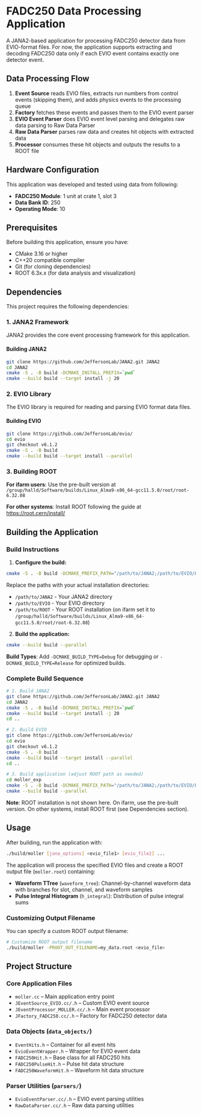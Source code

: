 # FADC250 Data Processing Application

A JANA2-based application for processing FADC250 detector data from EVIO-format files. For now, the application supports extracting and decoding FADC250 data only if each EVIO event contains exactly one detector event.

## Data Processing Flow

1. **Event Source** reads EVIO files, extracts run numbers from control events (skipping them), and adds physics events to the processing queue
2. **Factory** fetches these events and passes them to the EVIO event parser 
3. **EVIO Event Parser** does EVIO event level parsing and delegates raw data parsing to Raw Data Parser
4. **Raw Data Parser** parses raw data and creates hit objects with extracted data
5. **Processor** consumes these hit objects and outputs the results to a ROOT file

## Hardware Configuration

This application was developed and tested using data from following:

- **FADC250 Module**: 1 unit at crate 1, slot 3
- **Data Bank ID**: 250
- **Operating Mode**: 10

## Prerequisites

Before building this application, ensure you have:

- CMake 3.16 or higher
- C++20 compatible compiler
- Git (for cloning dependencies)
- ROOT 6.3x.x (for data analysis and visualization)

## Dependencies

This project requires the following dependencies:

### 1. JANA2 Framework

JANA2 provides the core event processing framework for this application.

#### Building JANA2

```bash
git clone https://github.com/JeffersonLab/JANA2.git JANA2
cd JANA2
cmake -S . -B build -DCMAKE_INSTALL_PREFIX=`pwd`
cmake --build build --target install -j 20
```

### 2. EVIO Library

The EVIO library is required for reading and parsing EVIO format data files.

#### Building EVIO

```bash
git clone https://github.com/JeffersonLab/evio/
cd evio
git checkout v6.1.2
cmake -S . -B build
cmake --build build --target install --parallel
```

### 3. Building ROOT

**For ifarm users**: Use the pre-built version at `/group/halld/Software/builds/Linux_Alma9-x86_64-gcc11.5.0/root/root-6.32.08`

**For other systems**: Install ROOT following the guide at https://root.cern/install/

## Building the Application

### Build Instructions

1. **Configure the build:**

```bash
cmake -S . -B build -DCMAKE_PREFIX_PATH="/path/to/JANA2;/path/to/EVIO/Linux-x86_64;/path/to/ROOT"
```

Replace the paths with your actual installation directories:
- `/path/to/JANA2` - Your JANA2 directory
- `/path/to/EVIO` - Your EVIO directory  
- `/path/to/ROOT` - Your ROOT installation (on ifarm set it to `/group/halld/Software/builds/Linux_Alma9-x86_64-gcc11.5.0/root/root-6.32.08`)

2. **Build the application:**

```bash
cmake --build build --parallel
```

**Build Types**: Add `-DCMAKE_BUILD_TYPE=Debug` for debugging or `-DCMAKE_BUILD_TYPE=Release` for optimized builds.

### Complete Build Sequence

```bash
# 1. Build JANA2
git clone https://github.com/JeffersonLab/JANA2.git JANA2
cd JANA2
cmake -S . -B build -DCMAKE_INSTALL_PREFIX=`pwd`
cmake --build build --target install -j 20
cd ..

# 2. Build EVIO
git clone https://github.com/JeffersonLab/evio/
cd evio
git checkout v6.1.2
cmake -S . -B build
cmake --build build --target install --parallel
cd ..

# 3. Build application (adjust ROOT path as needed)
cd moller_exp
cmake -S . -B build -DCMAKE_PREFIX_PATH="/path/to/JANA2;/path/to/EVIO/Linux-x86_64;/path/to/ROOT"
cmake --build build --parallel
```

**Note**: ROOT installation is not shown here. On ifarm, use the pre-built version. On other systems, install ROOT first (see Dependencies section).

## Usage

After building, run the application with:

```bash
./build/moller [jana_options] <evio_file1> [evio_file2] ...
```

The application will process the specified EVIO files and create a ROOT output file (`moller.root`) containing:
- **Waveform TTree** (`waveform_tree`): Channel-by-channel waveform data with branches for slot, channel, and waveform samples
- **Pulse Integral Histogram** (`h_integral`): Distribution of pulse integral sums

### Customizing Output Filename

You can specify a custom ROOT output filename:

```bash
# Customize ROOT output filename
./build/moller -PROOT_OUT_FILENAME=my_data.root <evio_file>
```

## Project Structure

### Core Application Files
- `moller.cc` – Main application entry point
- `JEventSource_EVIO.cc/.h` – Custom EVIO event source
- `JEventProcessor_MOLLER.cc/.h` – Main event processor
- `JFactory_FADC250.cc/.h` – Factory for FADC250 detector data

### Data Objects (`data_objects/`)
- `EventHits.h` – Container for all event hits
- `EvioEventWrapper.h` – Wrapper for EVIO event data
- `FADC250Hit.h` – Base class for all FADC250 hits
- `FADC250PulseHit.h` – Pulse hit data structure
- `FADC250WaveformHit.h` – Waveform hit data structure

### Parser Utilities (`parsers/`)
- `EvioEventParser.cc/.h` – EVIO event parsing utilities
- `RawDataParser.cc/.h` – Raw data parsing utilities